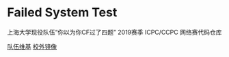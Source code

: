 # Failed System Test

上海大学现役队伍“你以为你CF过了四题” 2019赛季 ICPC/CCPC 网络赛代码仓库

[队伍维基](http://acmoj.shu.edu.cn/wiki/index.php/Failed_System_Test_(2019)) [校外镜像](http://modcsl.cn/wiki/index.php/Failed_System_Test_(2019))